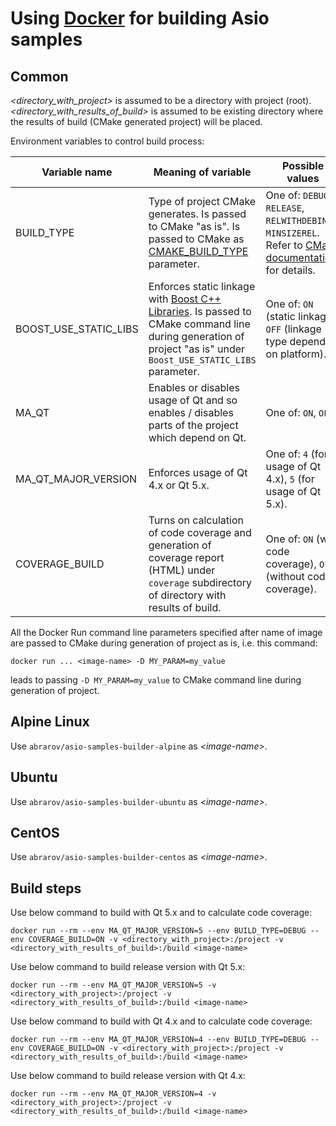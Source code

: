 # Using [Docker](https://docs.docker.com/) for building Asio samples

## Common

_&lt;directory_with_project&gt;_ is assumed to be a directory with project (root). 
_&lt;directory_with_results_of_build&gt;_ is assumed to be existing directory where the results of build (CMake generated project) will be placed.

Environment variables to control build process:

| Variable name  | Meaning of variable | Possible values | Default value  | Comments  |
|---|---|---|---|---|
| BUILD_TYPE | Type of project CMake generates. Is passed to CMake "as is". Is passed to CMake as [CMAKE_BUILD_TYPE](https://cmake.org/cmake/help/v3.0/variable/CMAKE_BUILD_TYPE.html) parameter. | One of: `DEBUG`,  `RELEASE`,  `RELWITHDEBINFO`, `MINSIZEREL`. Refer to [CMake documentation](https://cmake.org/cmake/help/v3.0/variable/CMAKE_BUILD_TYPE.html) for details. | `RELEASE` | Use `DEBUG` if calculating code coverage. |
| BOOST_USE_STATIC_LIBS | Enforces static linkage with [Boost C++ Libraries](http://www.boost.org/). Is passed to CMake command line during generation of project "as is" under `Boost_USE_STATIC_LIBS` parameter. | One of: `ON` (static linkage), `OFF` (linkage type depends on platform). | `ON` | Refer to documentation of [FindBoost](https://cmake.org/cmake/help/v3.0/module/FindBoost.html) CMake module for details about `Boost_USE_STATIC_LIBS`. |
| MA_QT | Enables or disables usage of Qt and so enables / disables parts of the project which depend on Qt. | One of: `ON`, `OFF`. | `ON` |   |
| MA_QT_MAJOR_VERSION | Enforces usage of Qt 4.x or Qt 5.x. | One of: `4` (for usage of Qt 4.x), `5` (for usage of Qt 5.x). | `5` | Is ignored if `MA_QT == OFF`. |
| COVERAGE_BUILD | Turns on calculation of code coverage and generation of coverage report (HTML) under `coverage` subdirectory of directory with results of build. | One of: `ON` (with code coverage), `OFF` (without code coverage). | `OFF` | It's recommended to calculate code coverage with debug build, i.e. with `BUILD_TYPE == DEBUG`. |

All the Docker Run command line parameters specified after name of image are passed to CMake during generation of project as is, i.e. this command:

```
docker run ... <image-name> -D MY_PARAM=my_value
```

leads to passing `-D MY_PARAM=my_value` to CMake command line during generation of project.

## Alpine Linux

Use `abrarov/asio-samples-builder-alpine` as _&lt;image-name&gt;_.

## Ubuntu

Use `abrarov/asio-samples-builder-ubuntu` as _&lt;image-name&gt;_.

## CentOS

Use `abrarov/asio-samples-builder-centos` as _&lt;image-name&gt;_.

## Build steps

Use below command to build with Qt 5.x and to calculate code coverage:

```
docker run --rm --env MA_QT_MAJOR_VERSION=5 --env BUILD_TYPE=DEBUG --env COVERAGE_BUILD=ON -v <directory_with_project>:/project -v <directory_with_results_of_build>:/build <image-name>
```

Use below command to build release version with Qt 5.x:

```
docker run --rm --env MA_QT_MAJOR_VERSION=5 -v <directory_with_project>:/project -v <directory_with_results_of_build>:/build <image-name>
```

Use below command to build with Qt 4.x and to calculate code coverage:

```
docker run --rm --env MA_QT_MAJOR_VERSION=4 --env BUILD_TYPE=DEBUG --env COVERAGE_BUILD=ON -v <directory_with_project>:/project -v <directory_with_results_of_build>:/build <image-name>
```

Use below command to build release version with Qt 4.x:

```
docker run --rm --env MA_QT_MAJOR_VERSION=4 -v <directory_with_project>:/project -v <directory_with_results_of_build>:/build <image-name>
```
